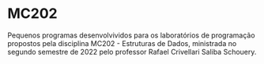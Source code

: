 # MC202
Pequenos programas desenvolvividos para os laboratórios de programação propostos pela disciplina MC202 - Estruturas de Dados, ministrada no segundo semestre de 2022 pelo professor Rafael Crivellari Saliba Schouery.
